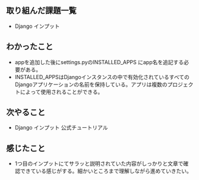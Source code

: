 ## 取り組んだ課題一覧 
- Django インプット
## わかったこと
- appを追加した後にsettings.pyのINSTALLED_APPS にapp名を追記する必要がある。
- INSTALLED_APPSはDjangoインスタンスの中で有効化されているすべてのDjangoアプリケーションの名前を保持している。アプリは複数のプロジェクトによって使用されることができる。
## 次やること  
- Django インプット 公式チュートリアル
## 感じたこと 
- 1つ目のインプットにてサラッと説明されていた内容がしっかりと文章で確認できている感じがする。細かいところまで理解しながら進めていきたい。 